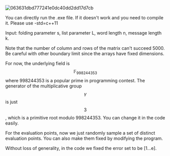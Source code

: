 ![063631dbd777241e0dc40dd2dd17d7cb](https://github.com/user-attachments/assets/896eea04-afe5-4667-bc7d-b83018e0c754)

You can directly run the .exe file. If it doesn't work and you need to compile it. Please use -std=c++11

Input: folding parameter s, list parameter L, word length n, message length k.

Note that the number of column and rows of the matrix can't succeed 5000. Be careful with other boundary limit since the arrays have fixed dimensions.

For now, the underlying field is $$\mathbb{F}_{998244353}$$ where 998244353 is a popular prime in programming contest. The generator of the multiplicative group $$\gamma$$ is just $$3$$, which is a primitive root modulo 998244353. You can change it in the code easily.

For the evaluation points, now we just randomly sample a set of distinct evaluation points. You can also make them fixed by modifying the program.

Without loss of generality, in the code we fixed the error set to be [1...e].
